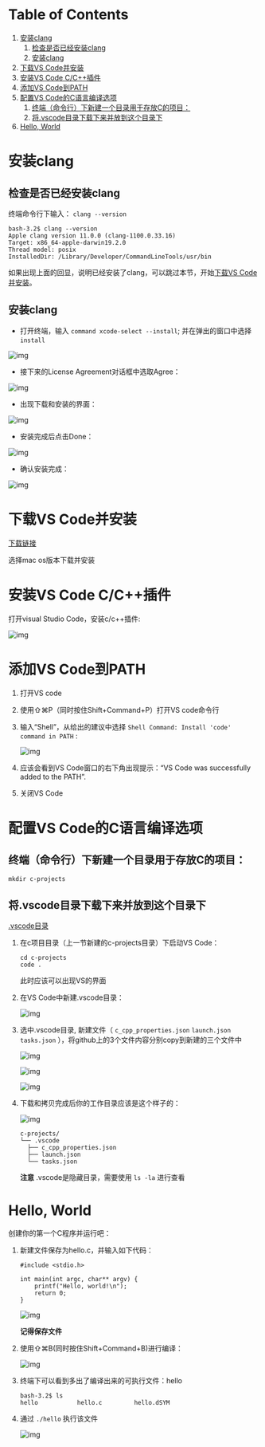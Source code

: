 
# Table of Contents

1.  [安装clang](#org6451c90)
    1.  [检查是否已经安装clang](#orgdb89390)
    2.  [安装clang](#org3c13d17)
2.  [下载VS Code并安装](#org0e97802)
3.  [安装VS Code C/C++插件](#org96b21dd)
4.  [添加VS Code到PATH](#orgad9ccad)
5.  [配置VS Code的C语言编译选项](#org0c7e661)
    1.  [终端（命令行）下新建一个目录用于存放C的项目：](#org6b751c7)
    2.  [将.vscode目录下载下来并放到这个目录下](#org13b3118)
6.  [Hello, World](#orgfd5108f)


<a id="org6451c90"></a>

# 安装clang


<a id="orgdb89390"></a>

## 检查是否已经安装clang

终端命令行下输入： `clang --version` 

    bash-3.2$ clang --version
    Apple clang version 11.0.0 (clang-1100.0.33.16)
    Target: x86_64-apple-darwin19.2.0
    Thread model: posix
    InstalledDir: /Library/Developer/CommandLineTools/usr/bin

如果出现上面的回显，说明已经安装了clang，可以跳过本节，开始[下载VS Code并安装](#org0e97802)。


<a id="org3c13d17"></a>

## 安装clang

-   打开终端，输入 `command xcode-select --install`; 并在弹出的窗口中选择 `install`

![img](https://raw.githubusercontent.com/linc5403/c/master/ide/macos/img/Clang-xcode-select.png)

-   接下来的License Agreement对话框中选取Agree：

![img](https://raw.githubusercontent.com/linc5403/c/master/ide/macos/img/Clang-License-Agreement.png)

-   出现下载和安装的界面：

![img](https://raw.githubusercontent.com/linc5403/c/master/ide/macos/img/Clang-Installing-Software.png)

-   安装完成后点击Done：

![img](https://raw.githubusercontent.com/linc5403/c/master/ide/macos/img/Clang-Installed.png)

-   确认安装完成：

![img](https://raw.githubusercontent.com/linc5403/c/master/ide/macos/img/Clang-Check-version.png)


<a id="org0e97802"></a>

# 下载VS Code并安装

[下载链接](https://code.visualstudio.com/download)

选择mac os版本下载并安装


<a id="org96b21dd"></a>

# 安装VS Code C/C++插件

打开visual Studio Code，安装c/c++插件:

![img](https://raw.githubusercontent.com/linc5403/c/master/ide/macos/img/vs-install-plugin.png)


<a id="orgad9ccad"></a>

# 添加VS Code到PATH

1.  打开VS code
2.  使用⇧⌘P（同时按住Shift+Command+P）打开VS code命令行
3.  输入“Shell”，从给出的建议中选择 `Shell Command: Install 'code' command in PATH` :
    
    ![img](https://raw.githubusercontent.com/linc5403/c/master/ide/macos/img/mac-command-palette-shell-command.png)

4.  应该会看到VS Code窗口的右下角出现提示：“VS Code was successfully added to the PATH”.
5.  关闭VS Code


<a id="org0c7e661"></a>

# 配置VS Code的C语言编译选项


<a id="org6b751c7"></a>

## 终端（命令行）下新建一个目录用于存放C的项目：

    mkdir c-projects


<a id="org13b3118"></a>

## 将.vscode目录下载下来并放到这个目录下

[.vscode目录](https://github.com/linc5403/c/tree/master/ide/macos/.vscode)

1.  在c项目目录（上一节新建的c-projects目录）下启动VS Code：
    
        cd c-projects
        code .
    
    此时应该可以出现VS的界面

2.  在VS Code中新建.vscode目录：
    
    ![img](https://raw.githubusercontent.com/linc5403/c/master/ide/macos/img/create-dir.png)

3.  选中.vscode目录, 新建文件（ `c_cpp_properties.json` `launch.json` `tasks.json` ），将github上的3个文件内容分别copy到新建的三个文件中
    
    ![img](https://raw.githubusercontent.com/linc5403/c/master/ide/macos/img/create-file-1.png)
    
    ![img](https://raw.githubusercontent.com/linc5403/c/master/ide/macos/img/create-file-2.png)
    
    ![img](https://raw.githubusercontent.com/linc5403/c/master/ide/macos/img/create-file-3.png)

4.  下载和拷贝完成后你的工作目录应该是这个样子的：
    
    ![img](https://raw.githubusercontent.com/linc5403/c/master/ide/macos/img/create-file-4.png)
    
        c-projects/
        └── .vscode
          ├── c_cpp_properties.json
          ├── launch.json
          └── tasks.json
    
    **注意** .vscode是隐藏目录，需要使用 `ls -la` 进行查看


<a id="orgfd5108f"></a>

# Hello, World

创建你的第一个C程序并运行吧：

1.  新建文件保存为hello.c，并输入如下代码：
    
        #include <stdio.h>
        
        int main(int argc, char** argv) {
            printf("Hello, world!\n");
            return 0;
        }
    
    ![img](https://raw.githubusercontent.com/linc5403/c/master/ide/macos/img/hello-code.png)
    
    **记得保存文件**

2.  使用⇧⌘B(同时按住Shift+Command+B)进行编译：
    
    ![img](https://raw.githubusercontent.com/linc5403/c/master/ide/macos/img/compile.png)

3.  终端下可以看到多出了编译出来的可执行文件：hello
    
        bash-3.2$ ls
        hello           hello.c         hello.dSYM

4.  通过 `./hello` 执行该文件
    
    ![img](https://raw.githubusercontent.com/linc5403/c/master/ide/macos/img/result.png)

